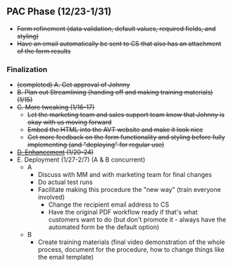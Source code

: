 ## PAC Phase (12/23-1/31)
- ~~Form refinement (data validation, default values, required fields, and styling)~~
- ~~Have an email automatically be sent to CS that also has an attachment of the form results~~


### Finalization
- ~~(completed) A. Get approval of Johnny~~
- ~~B. Plan out Streamlining (handing off and making training materials) (1/15)~~
- ~~C. More tweaking (1/16-17)~~
  - ~~Let the marketing team and sales support team know that Johnny is okay with us moving forward~~
  - ~~Embed the HTML into the AVT website and make it look nice~~
  - ~~Get more feedback on the form functionality and styling before fully implementing (and "deploying" for regular use)~~
- ~~[D. Enhancement](https://github.com/jerrytigerxu/AVT-SOSO/blob/main/CIF-Automation/PAC-D.md) (1/20-24)~~
- E. Deployment (1/27-2/7) (A & B concurrent)
  - A
    - Discuss with MM and with marketing team for final changes 
    - Do actual test runs
    - Facilitate making this procedure the "new way" (train everyone involved)
      - Change the recipient email address to CS 
      - Have the original PDF workflow ready if that's what customers want to do (but don't promote it - always have the automated form be the default option)
  - B
    - Create training materials (final video demonstration of the whole process, document for the procedure, how to change things like the email template)
